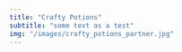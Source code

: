 ```yaml
---
title: "Crafty Potions"
subtitle: "some text as a test"
img: "/images/crafty_potions_partner.jpg"
---
```


